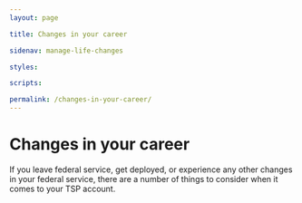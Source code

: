 ```yaml
---
layout: page

title: Changes in your career

sidenav: manage-life-changes

styles:

scripts:

permalink: /changes-in-your-career/
---
```

# Changes in your career

If you leave federal service, get deployed, or experience any other changes in your federal service, there are a number of things to consider when it comes to your TSP account.


<!-- CONTENT END -->
